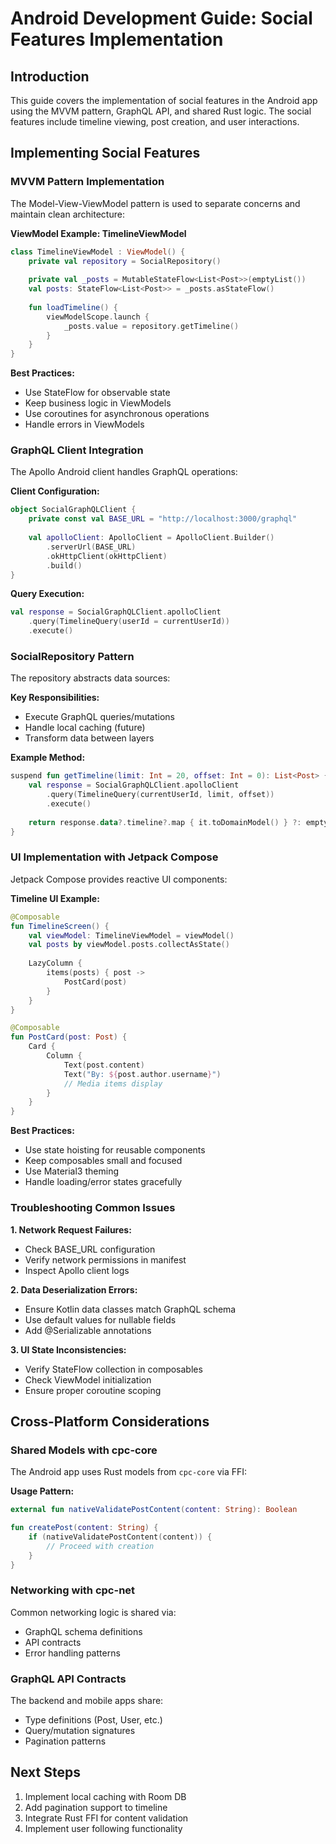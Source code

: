 # Android Development Guide: Social Features Implementation

## Introduction
This guide covers the implementation of social features in the Android app using the MVVM pattern, GraphQL API, and shared Rust logic. The social features include timeline viewing, post creation, and user interactions.

## Implementing Social Features

### MVVM Pattern Implementation
The Model-View-ViewModel pattern is used to separate concerns and maintain clean architecture:

**ViewModel Example: TimelineViewModel**
```kotlin
class TimelineViewModel : ViewModel() {
    private val repository = SocialRepository()
    
    private val _posts = MutableStateFlow<List<Post>>(emptyList())
    val posts: StateFlow<List<Post>> = _posts.asStateFlow()
    
    fun loadTimeline() {
        viewModelScope.launch {
            _posts.value = repository.getTimeline()
        }
    }
}
```

**Best Practices:**
- Use StateFlow for observable state
- Keep business logic in ViewModels
- Use coroutines for asynchronous operations
- Handle errors in ViewModels

### GraphQL Client Integration
The Apollo Android client handles GraphQL operations:

**Client Configuration:**
```kotlin
object SocialGraphQLClient {
    private const val BASE_URL = "http://localhost:3000/graphql"
    
    val apolloClient: ApolloClient = ApolloClient.Builder()
        .serverUrl(BASE_URL)
        .okHttpClient(okHttpClient)
        .build()
}
```

**Query Execution:**
```kotlin
val response = SocialGraphQLClient.apolloClient
    .query(TimelineQuery(userId = currentUserId))
    .execute()
```

### SocialRepository Pattern
The repository abstracts data sources:

**Key Responsibilities:**
- Execute GraphQL queries/mutations
- Handle local caching (future)
- Transform data between layers

**Example Method:**
```kotlin
suspend fun getTimeline(limit: Int = 20, offset: Int = 0): List<Post> {
    val response = SocialGraphQLClient.apolloClient
        .query(TimelineQuery(currentUserId, limit, offset))
        .execute()
    
    return response.data?.timeline?.map { it.toDomainModel() } ?: emptyList()
}
```

### UI Implementation with Jetpack Compose
Jetpack Compose provides reactive UI components:

**Timeline UI Example:**
```kotlin
@Composable
fun TimelineScreen() {
    val viewModel: TimelineViewModel = viewModel()
    val posts by viewModel.posts.collectAsState()
    
    LazyColumn {
        items(posts) { post ->
            PostCard(post)
        }
    }
}

@Composable
fun PostCard(post: Post) {
    Card {
        Column {
            Text(post.content)
            Text("By: ${post.author.username}")
            // Media items display
        }
    }
}
```

**Best Practices:**
- Use state hoisting for reusable components
- Keep composables small and focused
- Use Material3 theming
- Handle loading/error states gracefully

### Troubleshooting Common Issues

**1. Network Request Failures:**
- Check BASE_URL configuration
- Verify network permissions in manifest
- Inspect Apollo client logs

**2. Data Deserialization Errors:**
- Ensure Kotlin data classes match GraphQL schema
- Use default values for nullable fields
- Add @Serializable annotations

**3. UI State Inconsistencies:**
- Verify StateFlow collection in composables
- Check ViewModel initialization
- Ensure proper coroutine scoping

## Cross-Platform Considerations

### Shared Models with cpc-core
The Android app uses Rust models from `cpc-core` via FFI:

**Usage Pattern:**
```kotlin
external fun nativeValidatePostContent(content: String): Boolean

fun createPost(content: String) {
    if (nativeValidatePostContent(content)) {
        // Proceed with creation
    }
}
```

### Networking with cpc-net
Common networking logic is shared via:
- GraphQL schema definitions
- API contracts
- Error handling patterns

### GraphQL API Contracts
The backend and mobile apps share:
- Type definitions (Post, User, etc.)
- Query/mutation signatures
- Pagination patterns

## Next Steps
1. Implement local caching with Room DB
2. Add pagination support to timeline
3. Integrate Rust FFI for content validation
4. Implement user following functionality